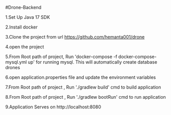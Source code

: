 #Drone-Backend

1.Set Up Java 17 SDK

2.Install docker

3.Clone the project from url https://github.com/hemanta001/drone

4.open the project

5.From Root path of project, Run 'docker-compose -f docker-compose-mysql.yml up' for running mysql. This will automatically create database drones

6.open application.properties file and update the environment variables

7.From Root path of project , Run './gradlew build' cmd to build application

8.From Root path of project , Run './gradlew bootRun' cmd to run application

9.Application Serves on http://localhost:8080
